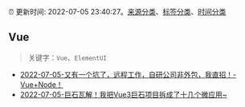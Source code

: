 :alarm_clock: 更新时间: 2022-07-05 23:40:27。[来源分类](../README.md)、[标签分类](../TAGS.md)、[时间分类](../TIMELINE.md)

## Vue


> 关键字：`Vue`、`ElementUI`



- [2022-07-05-又有一个坑了，远程工作，自研公司非外包，我直招！-Vue+Node！](https://www.v2ex.com/t/864325) 
- [2022-07-05-巨石瓦解！我把Vue3巨石项目拆成了十几个微应用~](https://toutiao.io/k/kl3ogvx) 